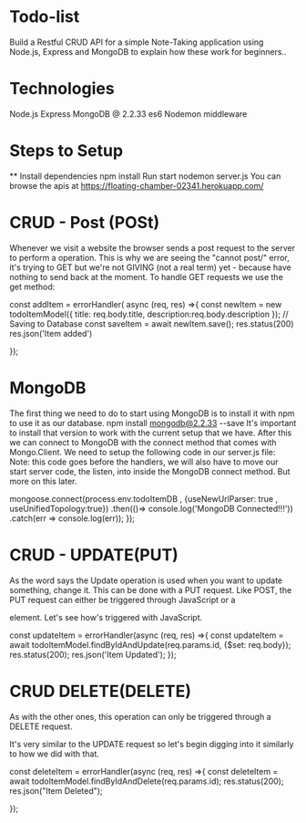# Todo-list 
Build a Restful CRUD API for a simple Note-Taking application using Node.js, Express and MongoDB to explain how these work for beginners..


# Technologies
Node.js
Express
MongoDB @ 2.2.33
es6
Nodemon
middleware

# Steps to Setup
** Install dependencies
npm install
Run start
nodemon server.js
You can browse the apis at https://floating-chamber-02341.herokuapp.com/

# CRUD - Post  (POSt)
Whenever we visit a website the browser sends a post request to the server to perform a operation. This is why we are seeing the "cannot post/" error, it's trying to GET but we're not GIVING (not a real term) yet - because have nothing to send back at the moment. To handle GET requests we use the get method:

const addItem = errorHandler( async (req, res) =>{
        const newItem = new todoItemModel({
            title: req.body.title,
            description:req.body.description
         });
        // Saving to Database
        const saveItem =  await newItem.save();
        res.status(200)
        res.json('Item added')
    
});

# MongoDB
The first thing we need to do to start using MongoDB is to install it with npm to use it as our database. npm install mongodb@2.2.33 --save It's important to install that version to work with the current setup that we have. After this we can connect to MongoDB with the connect method that comes with Mongo.Client. We need to setup the following code in our server.js file: Note: this code goes before the handlers, we will also have to move our start server code, the listen, into inside the MongoDB connect method. But more on this later.

mongoose.connect(process.env.todoItemDB , {useNewUrlParser: true , useUnifiedTopology:true})
.then(()=> console.log('MongoDB Connected!!!'))
.catch(err => console.log(err));
  });
  
  
 # CRUD - UPDATE(PUT)
As the word says the Update operation is used when you want to update something, change it. This can be done with a PUT request. Like POST, the PUT request can either be triggered through JavaScript or a <form> element. Let's see how's triggered with JavaScript.

  
  const updateItem =  errorHandler(async (req, res) =>{ 
    const updateItem =  await todoItemModel.findByIdAndUpdate(req.params.id, {$set: req.body});
    res.status(200);
    res.json('Item Updated');
});
  
# CRUD DELETE(DELETE)
As with the other ones, this operation can only be triggered through a DELETE request.

It's very similar to the UPDATE request so let's begin digging into it similarly to how we did with that.
  
  const deleteItem = errorHandler(async (req, res) =>{
    const deleteItem  = await todoItemModel.findByIdAndDelete(req.params.id);
    res.status(200);
    res.json("Item Deleted");

});

